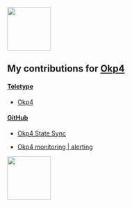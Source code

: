 <img src="https://media.giphy.com/media/VbK2YCQFWdg5nvH5wa/giphy.gif" width="100px"/>

## My contributions for [Okp4](https://okp4.network/)
  
#### [Teletype](https://teletype.in/@kupriianov88)

* [Okp4](https://teletype.in/@kupriianov88/biEk--3EHot)

#### [GitHub](https://github.com/88Mikhail88)

* [Okp4 State Sync](https://github.com/88Mikhail88/My_Testnets/blob/main/Okp4/Okp4%20State%20Sync%20.md)

* [Okp4 monitoring | alerting](https://github.com/88Mikhail88/My_Testnets/blob/main/Okp4/Okp4%20monitoring%20%7C%20alerting%20.md)

<img src="https://media.giphy.com/media/WEwplhsxRcHz6rRdUx/giphy.gif" width="100px"/>
